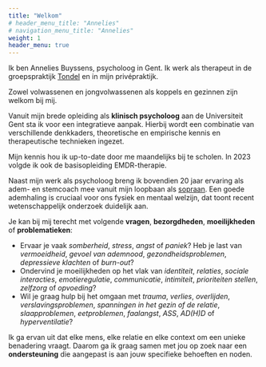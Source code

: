 ```yaml
---
title: "Welkom"
# header_menu_title: "Annelies"
# navigation_menu_title: "Annelies"
weight: 1
header_menu: true
---
```


Ik ben Annelies Buyssens, psycholoog in Gent. Ik werk als therapeut in de groepspraktijk [Tondel](https://www.tondel.be/) en in mijn
privépraktijk.

Zowel volwassenen en jongvolwassenen als koppels en gezinnen zijn welkom bij mij.

Vanuit mijn brede opleiding als **klinisch psycholoog** aan de Universiteit Gent sta ik voor een integratieve aanpak.
Hierbij wordt een combinatie van verschillende denkkaders, theoretische en empirische kennis en therapeutische technieken ingezet.

Mijn kennis hou ik up-to-date door me maandelijks bij te scholen. In 2023 volgde ik ook de basisopleiding EMDR-therapie. 

Naast mijn werk als psycholoog breng ik bovendien 20 jaar ervaring als adem- en stemcoach mee vanuit mijn loopbaan als [sopraan](/sopraan).
Een goede ademhaling is cruciaal voor ons fysiek en mentaal welzijn, dat toont recent wetenschappelijk onderzoek duidelijk aan. 

Je kan bij mij terecht met volgende **vragen**, **bezorgdheden**, **moeilijkheden** of
**problematieken**:

* Ervaar je vaak *somberheid*, *stress*, *angst* of *paniek*? Heb je last van *vermoeidheid*, *gevoel van ademnood*, *gezondheidsproblemen*, *depressieve klachten* of *burn-out*?
* Ondervind je moeilijkheden op het vlak van *identiteit*, *relaties*, *sociale interacties*, *emotieregulatie*, *communicatie*, *intimiteit*, *prioriteiten stellen*, *zelfzorg* of *opvoeding*?
* Wil je graag hulp bij het omgaan met *trauma*, *verlies*, *overlijden*, *verslavingsproblemen*, *spanningen in het gezin of de relatie*, *slaapproblemen*, *eetproblemen*, *faalangst*, *ASS*, *AD(H)D* of *hyperventilatie*?

Ik ga ervan uit dat elke mens, elke relatie en elke context om een unieke benadering vraagt.
Daarom ga ik graag samen met jou op zoek naar een **ondersteuning** die aangepast is aan jouw specifieke behoeften en noden.




